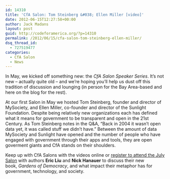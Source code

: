```yaml
---
id: 14310
title: 'CfA Salon: Tom Steinberg &#038; Ellen Miller [video]'
date: 2012-06-15T12:27:58+00:00
author: Jack Madans
layout: post
guid: http://codeforamerica.org/?p=14310
permalink: /2012/06/15/cfa-salon-tom-steinberg-ellen-miller/
dsq_thread_id:
  - 727519477
categories:
  - CfA Salon
  - News
---
```

In May, we kicked off something new: the _CfA Salon Speaker Series_. It&#8217;s not new &#8211; actually quite old &#8211; and we&#8217;re hoping you&#8217;ll help us dust off this tradition of discussion and lounging (in person for the Bay Area-based and here on the blog for the rest).

At our first Salon in May we hosted Tom Steinberg, founder and director of MySociety, and Ellen Miller, co-founder and director of the Sunlight Foundation. Despite being relatively new organizations each has defined what it means for government to be transparent and open in the 21st Century. As Tom Steinberg notes in the Q&A, &#8220;Back in 2004 it wasn&#8217;t open data yet, it was called stuff we didn&#8217;t have.&#8221; Between the amount of data MySociety and Sunlight have opened and the number of people who have engaged with government through their apps and tools, they are open goverment giants and CfA stands on their shoulders.

Keep up with CfA Salons with the videos online or [register to attend the July Salon](http://cfasalonjuly.eventbrite.com/) with authors **Eric Liu** and **Nick Hanauer** to discuss their new book, _Gardens of Democracy_, and what impact their metaphor has for government, technology, and society.



&nbsp;

&nbsp;

&nbsp;